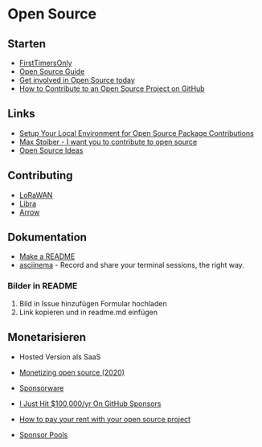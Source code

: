 # Open Source

## Starten

- [FirstTimersOnly](https://www.firsttimersonly.com/)
- [Open Source Guide](https://opensource.guide/)
- [Get involved in Open Source today](https://www.hanselman.com/blog/getinvolvedinopensourcetodayhowtocontributeapatchtoagithubhostedopensourceprojectlikecode52.aspx)
- [How to Contribute to an Open Source Project on GitHub](https://egghead.io/courses/how-to-contribute-to-an-open-source-project-on-github)

## Links

- [Setup Your Local Environment for Open Source Package Contributions](https://laravel-news.com/setup-your-local-environment-for-open-source-package-contributions)
- [Max Stoiber - I want you to contribute to open source](https://www.youtube.com/watch?v=hwdeUG_gySI)
- [Open Source Ideas](https://github.com/open-source-ideas/open-source-ideas#readme)

## Contributing

- [LoRaWAN](https://github.com/TheThingsNetwork/lorawan-stack/blob/develop/CONTRIBUTING.md)
- [Libra](https://github.com/libra/libra/blob/master/CONTRIBUTING.md)
- [Arrow](https://github.com/apache/arrow/blob/master/docs/source/developers/contributing.rst)

## Dokumentation

- [Make a README](https://www.makeareadme.com/)
- [asciinema](https://asciinema.org/) - Record and share your terminal sessions, the right way.

### Bilder in README

1. Bild in Issue hinzufügen Formular hochladen
2. Link kopieren und in readme.md einfügen

## Monetarisieren

- Hosted Version als SaaS

- [Monetizing open source (2020)](https://twitter.com/zenorocha/status/1252252675522981890)
- [Sponsorware](https://github.com/sponsorware/docs)
- [I Just Hit $100,000/yr On GitHub Sponsors](https://calebporzio.com/i-just-hit-dollar-100000yr-on-github-sponsors-heres-how-i-did-it)
- [How to pay your rent with your open source project](https://plausible.io/blog/open-source-funding)
- [Sponsor Pools](https://vriad.com/essays/a-new-funding-model-for-open-source-software)